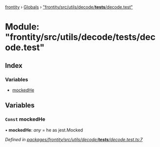 [frontity](../README.md) › [Globals](../globals.md) › ["frontity/src/utils/decode/__tests__/decode.test"](_frontity_src_utils_decode___tests___decode_test_.md)

# Module: "frontity/src/utils/decode/__tests__/decode.test"

## Index

### Variables

* [mockedHe](_frontity_src_utils_decode___tests___decode_test_.md#const-mockedhe)

## Variables

### `Const` mockedHe

• **mockedHe**: *any* = he as jest.Mocked<typeof he>

*Defined in [packages/frontity/src/utils/decode/__tests__/decode.test.ts:7](https://github.com/frontity/frontity/blob/eb6bfe49/packages/frontity/src/utils/decode/__tests__/decode.test.ts#L7)*
